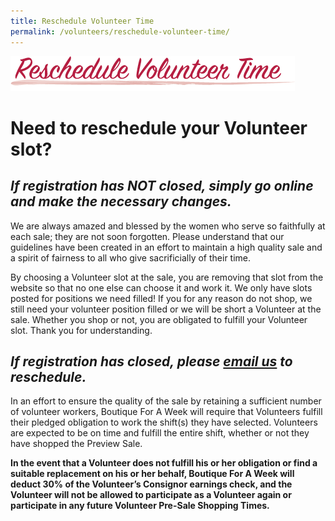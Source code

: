 ```yaml
---
title: Reschedule Volunteer Time
permalink: /volunteers/reschedule-volunteer-time/
---
```


![Reschedule Volunteer Time](/img/reschedule_volunteer_time.png)

# Need to reschedule your Volunteer slot?

## *If registration has NOT closed, simply go online and make the necessary changes.*

We are always amazed and blessed by the women who serve so faithfully at each sale; they are not soon forgotten. Please understand that our guidelines have been created in an effort to maintain a high quality sale and a spirit of fairness to all who give sacrificially of their time.

By choosing a Volunteer slot at the sale, you are removing that slot from the website so that no one else can choose it and work it. We only have slots posted for positions we need filled! If you for any reason do not shop, we still need your volunteer position filled or we will be short a Volunteer at the sale. Whether you shop or not, you are obligated to fulfill your Volunteer slot. Thank you for understanding.

## *If registration has closed, please <a href="mailto:Kristen@BoutiqueForAWeek.net">email us</a> to reschedule.*

In an effort to ensure the quality of the sale by retaining a sufficient number of volunteer workers, Boutique For A Week will require that Volunteers fulfill their pledged obligation to work the shift(s) they have selected. Volunteers are expected to be on time and fulfill the entire shift, whether or not they have shopped the Preview Sale.</p>

**In the event that a Volunteer does not fulfill his or her obligation or find a suitable replacement on his or her behalf, Boutique For A Week will deduct 30% of the Volunteer&#8217;s Consignor earnings check, and the Volunteer will not be allowed to participate as a Volunteer again or participate in any future Volunteer Pre-Sale Shopping Times.**
